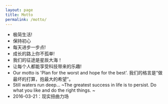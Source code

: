 ```yaml
---
layout: page
title: Motto
permalink: /motto/
---
```

* 极简生活!
* 保持初心
* 每天进步一步点!
* 成长的路上你不孤单!
* 我们的征途是星辰大海！
* 让每个人都能享受科技带来的乐趣!
* Our motto is 'Plan for the worst and hope for the best'. 
我们的格言是“做最坏的打算，抱最大的希望”。
* Still waters run deep... ~The greatest success in life is to persist. 
Do what you like and do the right things. ~
* 2016-03-21：现实扭曲力场
